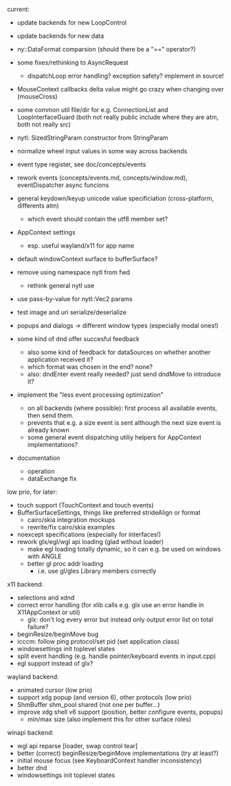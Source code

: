 current:

- update backends for new LoopControl
- update backends for new data
- ny::DataFormat comparsion (should there be a "==" operator?)
- some fixes/rethinking to AsyncRequest
	- dispatchLoop error handling? exception safety? implement in source!

- MouseContext callbacks delta value might go crazy when changing over (mouseCross)

- some common util file/dir for e.g. ConnectionList and LoopInterfaceGuard
    (both not really public include where they are atm, both not really src)

- nytl: SizedStringParam constructor from StringParam

- normalize wheel input values in some way across backends
- event type register, see doc/concepts/events
- rework events (concepts/events.md, concepts/window.md), eventDispatcher async funcions
- general keydown/keyup unicode value specificiation (cross-platform, differents atm)
	- which event should contain the utf8 member set?
- AppContext settings
	- esp. useful wayland/x11 for app name
- default windowContext surface to bufferSurface?
- remove using namespace nytl from fwd
	- rethink general nytl use
- use pass-by-value for nytl::Vec2 params
- test image and uri serialize/deserialize
- popups and dialogs -> different window types (especially modal ones!)
- some kind of dnd offer succesful feedback
	- also some kind of feedback for dataSources on whether another application received it?
	- which format was chosen in the end? none?
	- also: dndEnter event really needed? just send dndMove to introduce it?

- implement the "less event processing optimization"
	- on all backends (where possible): first process all available events, then send them.
	- prevents that e.g. a size event is sent although the next size event is already known
	- some general event dispatching utiliy helpers for AppContext implementations?

- documentation
	- operation
	- dataExchange fix

low prio, for later:

- touch support (TouchContext and touch events)
- BufferSurfaceSettings, things like preferred strideAlign or format
	- cairo/skia integration mockups
	- rewrite/fix cairo/skia examples
- noexcept specifications (especially for interfaces!)
- rework glx/egl/wgl api loading (glad without loader)
	- make egl loading totally dynamic, so it can e.g. be used on windows with ANGLE
	- better gl proc addr loading
		- i.e. use gl/gles Library members correctly

x11 backend:
- selections and xdnd
- correct error handling (for xlib calls e.g. glx use an error handle in X11AppContext or util)
	- glx: don't log every error but instead only output error list on total failure?
- beginResize/beginMove bug
- icccm: follow ping protocol/set pid (set application class)
- windowsettings init toplevel states
- split event handling (e.g. handle pointer/keyboard events in input.cpp)
- egl support instead of glx?

wayland backend:
- animated cursor (low prio)
- support xdg popup (and version 6), other protocols (low prio)
- ShmBuffer shm_pool shared (not one per buffer...)
- improve xdg shell v6 support (position, better configure events, popups)
	- min/max size (also implement this for other surface roles)

winapi backend:
- wgl api reparse [loader, swap control tear]
- better (correct) beginResize/beginMove implementations (try at least?)
- initial mouse focus (see KeyboardContext handler inconsistency)
- better dnd
- windowsettings init toplevel states
